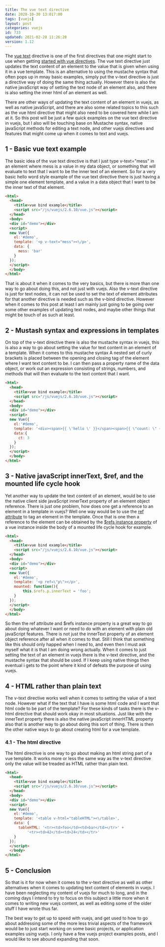 ```yaml
---
title: The vue text directive
date: 2020-10-30 13:017:00
tags: [vuejs]
layout: post
categories: vuejs
id: 733
updated: 2021-02-28 11:26:28
version: 1.12
---
```


The [vue text](https://vuejs.org/v2/api/#v-text) directive is one of the first directives that one might start to use when getting [started with vue directives](/2019/05/14/vuejs-directive/). The vue text directive just updates the text content of an element to the value that is given when using it in a vue template. This is an alternative to using the mustache syntax that often pops up in mnay basic examples, simply put the v-text directive is just a directive way of doing the same thing actually. However there is also the native javaScript way of setting the text node of an element also, and there is also setting the inner html of an element as well.

There are other ways of updating the text content of an element in vuejs, as well as native javaScript, and there are also some related topics to this such as the vue html directive that might also need to be covered here while I am at it. So this post will be just a few quick examples on the vue text directive in vuejs, but I also will be touching base on Mustache syntax, native javaScript methods for editing a text node, and other vuejs directives and features that might come up when it comes to text and vuejs.

<!-- more -->

## 1 - Basic vue text example

The basic idea of the vue text directive is that I just type v-text=\"mess\" in an element where mess is a value in my data object, or something that will evaluate to text that I want to be the inner text of an element. So for a very basic hello word style example of the vue text directive there is just having a simple one element template, and a value in a data object that I want to be the inner text of that element.

```html
<html>
  <head>
    <title>vue bind example</title>
    <script src="/js/vuejs/2.6.10/vue.js"></script>
  </head>
  <body>
  <div id="demo"></div>
  <script>
  new Vue({
    el:'#demo',
    template: '<p v-text="mess"><\/p>',
    data: {
      mess: 'bar'
    }
  });
  </script>
  </body>
</html>
```

That is about it when it comes to the very basics, but there is more than one way to go about doing this, and not just with vuejs. Also the v-text directive is just for text nodes, it can not be used to set the text of element attributes for that another directive is needed such as the v-bind directive. However when it comes to this post at least I am mainly just going to be going over some other examples of updating text nodes, and maybe other things that might be touch of as such at least.

## 2 - Mustash syntax and expressions in templates

On top of the v-text directive there is also the mustache syntax in vuejs, this is also a way to go about setting the value for text content in an element of a template. When it comes to this mustache syntax A nested set of curly brackets is placed between the opening and closing tag of the element where I want text content to be. I can then pass a property name of the data object, or work out an expression consisting of strings, numbers, and methods that will then evaluate to the text content that I want.

```html
<html>
  <head>
    <title>vue bind example</title>
    <script src="/js/vuejs/2.6.10/vue.js"></script>
  </head>
  <body>
  <div id="demo"></div>
  <script>
  new Vue({
    el:'#demo',
    template: '<div><span>{{ \'hello \' }}</span><span>{{ \"count: \" + ct + \";\" }}<\/span></div>',
    data:{
      ct: 3
    }
  });
  </script>
  </body>
</html>
```

## 3 - Native javaScript innerText, $ref, and the mounted life cycle hook

Yet another way to update the text content of an element, would be to use the native client side javaScript innerText property of an element object reference. There is just one problem, how does one get a reference to an element in a template in vuejs? Well one way would be to use the [ref attribute](https://vuejs.org/v2/api/#ref) to tag an element in the template. Once that is one then a reference to the element can be obtained by the [$refs instance property](https://vuejs.org/v2/api/#vm-refs) of a vue instance inside the body of a mounted life cycle hook for example.

```html
<html>
  <head>
    <title>vue bind example</title>
    <script src="/js/vuejs/2.6.10/vue.js"></script>
  </head>
  <body>
  <div id="demo"></div>
  <script>
  new Vue({
    el:'#demo',
    template: '<p ref=\"p\"></p>',
    mounted: function(){
        this.$refs.p.innerText = 'foo';
    }
  });
  </script>
  </body>
</html>
```

So then the ref attribute and $refs instance property is a great way to go about doing whatever I want or need to do with an element with plain old javaScript features. There is not just the innerText property of an element object reference after all when it comes to that. Still I think that something like this should only happed when I need to, and even then I must ask myself what it is that I am doing wrong actually. When it comes to just setting the text of an element in vuejs there is the v-text directive, and the mustache syntax that should be used. If I keep using native things then eventual i gets to the point where it kind of defeats the purpose of using vuejs.

## 4 - HTML rather than plain text

The v-text directive works well when it comes to setting the value of a text node. However what if the text that I have is some html code and I want that html code to be part of the template? For these kinds of tasks there is the v-html directive that should work okay in most situations. Just like with the innerText property there is also the native javaScript innerHTML property also that is another way to go about doing this sort of thing. There is then the other native ways to go about creating html for a vue template.

### 4.1 - The html directive

The html directive is one way to go about making an html string part of a vue template. It works more or less the same way as the v-text directive only the value will be treaded as HTML rather than plain text.

```html
<html>
  <head>
    <title>vue bind example</title>
    <script src="/js/vuejs/2.6.10/vue.js"></script>
  </head>
  <body>
  <div id="demo"></div>
  <script>
  new Vue({
    el:'#demo',
    template: '<table v-html="tableHTML"><\/table>',
    data: {
      tableHTML: '<tr><td>foo</td><td>bar</td></tr>' +
          '<tr><td>42</td><td>24</td></tr>'
    }
  });
  </script>
  </body>
</html>
```

## 5 - Conclusion

So that is it for now when it comes to the v-text directive as well as other alternatives when it comes to updating text content of elements in vuejs. I have been neglecting my content of vuejs for much to long, and in the coming days I intend to try to focus on this subject a little more when it comes to writing new vuejs content, as well as editing some of the older stuff I have wrote thus far.

The best way to get up to speed with vuejs, and get used to how to go about addressing some of the more less trivial aspects of the framework would be to just start working on some basic projects, or application examples using vuejs. I only have a few vuejs project examples posts, and I would like to see abound expanding that soon.